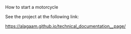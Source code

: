 How to start a motorcycle

See the project at the following link:

https://alagaam.github.io/technical_documentation__page/
